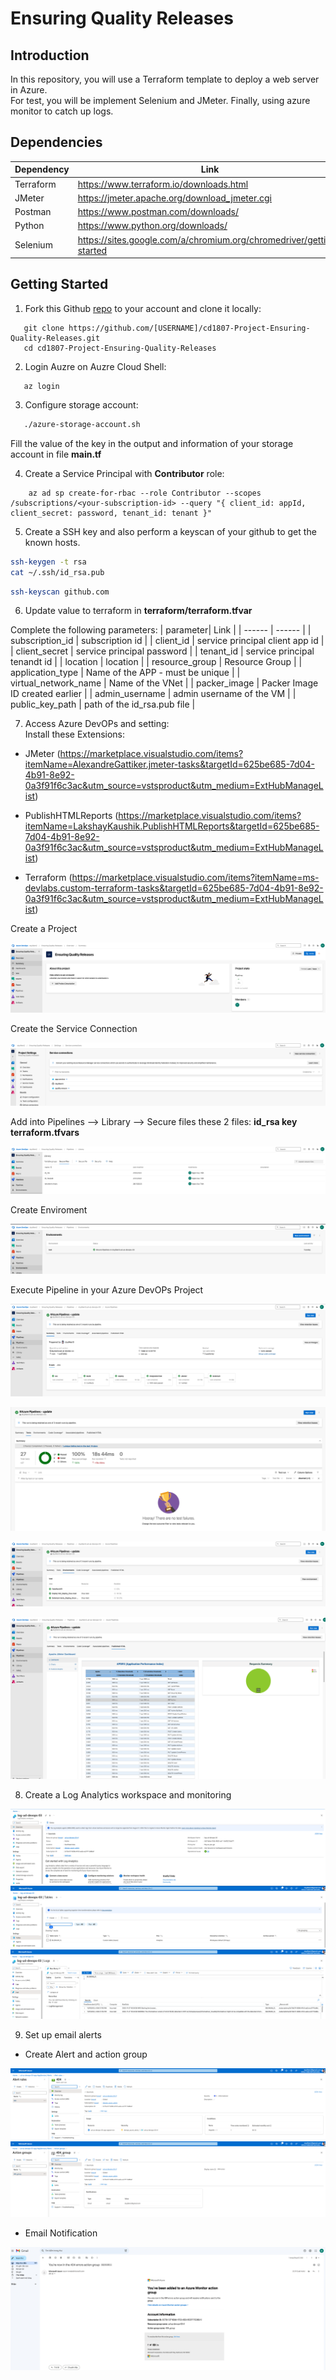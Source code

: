 # Ensuring Quality Releases

## Introduction

In this repository, you will use a Terraform template to deploy a web server in Azure.  
For test, you will be implement Selenium and JMeter. Finally, using azure monitor to catch up logs.  

## Dependencies

| Dependency | Link |
| ------ | ------ |
| Terraform | https://www.terraform.io/downloads.html |
| JMeter |  https://jmeter.apache.org/download_jmeter.cgi|
| Postman | https://www.postman.com/downloads/ |
| Python | https://www.python.org/downloads/ |
| Selenium | https://sites.google.com/a/chromium.org/chromedriver/getting-started |

## Getting Started

 1. Fork this Github [repo](https://github.com/udacity/cd1807-Project-Ensuring-Quality-Releases) to your account and clone it locally:

 ```ssh
    git clone https://github.com/[USERNAME]/cd1807-Project-Ensuring-Quality-Releases.git
    cd cd1807-Project-Ensuring-Quality-Releases
 ```

 2. Login Auzre on Auzre Cloud Shell:

 ```ssh
    az login
 ```

 3. Configure storage account:

 ```bash
    ./azure-storage-account.sh
```

 Fill the value of the key in the output and information of your storage account in file <b>main.tf</b>

4. Create a Service Principal with **Contributor** role:

```ssh
    az ad sp create-for-rbac --role Contributor --scopes /subscriptions/<your-subscription-id> --query "{ client_id: appId, client_secret: password, tenant_id: tenant }"
```

5. Create a SSH key and also perform a keyscan of your github to get the known hosts.

```bash
ssh-keygen -t rsa
cat ~/.ssh/id_rsa.pub
```

```bash
ssh-keyscan github.com
```

6. Update value to terraform in **terraform/terraform.tfvar**

Complete the following parameters:
| parameter| Link |
| ------ | ------ |
| subscription_id | subscription id |
| client_id | service principal client app id |
| client_secret | service principal password |
| tenant_id | service principal tenandt id |
| location | location |
| resource_group | Resource Group |
| application_type | Name of the APP - must be unique |
| virtual_network_name | Name of the VNet |
| packer_image | Packer Image ID  created earlier |
| admin_username | admin username of the VM |
| public_key_path | path of the id_rsa.pub file |

7. Access Azure DevOPs and setting:  
Install these Extensions:

* JMeter (https://marketplace.visualstudio.com/items?itemName=AlexandreGattiker.jmeter-tasks&targetId=625be685-7d04-4b91-8e92-0a3f91f6c3ac&utm_source=vstsproduct&utm_medium=ExtHubManageList)
  
* PublishHTMLReports (https://marketplace.visualstudio.com/items?itemName=LakshayKaushik.PublishHTMLReports&targetId=625be685-7d04-4b91-8e92-0a3f91f6c3ac&utm_source=vstsproduct&utm_medium=ExtHubManageList)

* Terraform (https://marketplace.visualstudio.com/items?itemName=ms-devlabs.custom-terraform-tasks&targetId=625be685-7d04-4b91-8e92-0a3f91f6c3ac&utm_source=vstsproduct&utm_medium=ExtHubManageList)

Create a Project 

![](/captures/azure_devops_project.png)

Create the Service Connection

![](/captures/devops_connection_service.png)

Add into Pipelines --> Library --> Secure files these 2 files:  **id_rsa key** **terraform.tfvars**

![](/captures/devops_libs.png)

Create Enviroment

![](/captures/devops_env.png)

Execute Pipeline in your Azure DevOPs Project

![](/captures/devops_pipeline.png)

![](/captures/devops_test.png)

![](/captures/devops_pipeline_env.png)

![](/captures/devops_pipeline_dashboard.png)

8. Create a Log Analytics workspace and monitoring

![](/captures/log_workspace.png)
![](/captures/selenium_log_table.png)
![](/captures/selenium_Log.png)

9. Set up email alerts

* Create Alert and action group

![](/captures/alert_rule.png)
![](/captures/action_group.png)

* Email Notification

![](/captures/email_notify.png)
